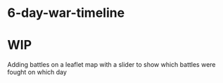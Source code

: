 # 6-day-war-timeline
# WIP
Adding battles on a leaflet map with a slider to show which battles were fought on which day
